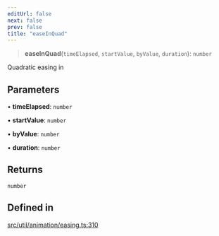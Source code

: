 ```yaml
---
editUrl: false
next: false
prev: false
title: "easeInQuad"
---
```


> **easeInQuad**(`timeElapsed`, `startValue`, `byValue`, `duration`): `number`

Quadratic easing in

## Parameters

• **timeElapsed**: `number`

• **startValue**: `number`

• **byValue**: `number`

• **duration**: `number`

## Returns

`number`

## Defined in

[src/util/animation/easing.ts:310](https://github.com/fabricjs/fabric.js/blob/a0b4adf41e0a1fd81824114cedd4c32bfb8cac25/src/util/animation/easing.ts#L310)
